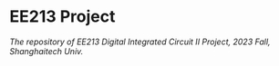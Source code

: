 # EE213 Project

*The repository of EE213 Digital Integrated Circuit II Project, 2023 Fall, Shanghaitech Univ.*
